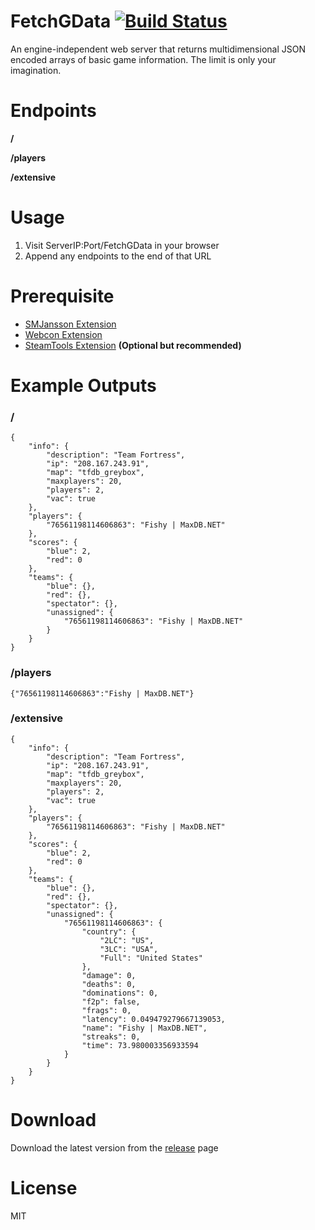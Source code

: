 # FetchGData [![Build Status](https://travis-ci.org/RumbleFrog/FetchGData.svg?branch=master)](https://travis-ci.org/RumbleFrog/FetchGData)
An engine-independent web server that returns multidimensional JSON encoded arrays of basic game information. The limit is only your imagination.

# Endpoints
**/**

**/players**

**/extensive**

# Usage

1. Visit ServerIP:Port/FetchGData in your browser
2. Append any endpoints to the end of that URL

# Prerequisite

- [SMJansson Extension](https://forums.alliedmods.net/showthread.php?t=184604)
- [Webcon Extension](https://builds.limetech.io/?p=webcon)
- [SteamTools Extension](https://builds.limetech.io/?p=steamtools) **(Optional but recommended)**

# Example Outputs

### /

```
{
    "info": {
        "description": "Team Fortress",
        "ip": "208.167.243.91",
        "map": "tfdb_greybox",
        "maxplayers": 20,
        "players": 2,
        "vac": true
    },
    "players": {
        "76561198114606863": "Fishy | MaxDB.NET"
    },
    "scores": {
        "blue": 2,
        "red": 0
    },
    "teams": {
        "blue": {},
        "red": {},
        "spectator": {},
        "unassigned": {
            "76561198114606863": "Fishy | MaxDB.NET"
        }
    }
}
```

### /players

```
{"76561198114606863":"Fishy | MaxDB.NET"}
```

### /extensive

```
{
    "info": {
        "description": "Team Fortress",
        "ip": "208.167.243.91",
        "map": "tfdb_greybox",
        "maxplayers": 20,
        "players": 2,
        "vac": true
    },
    "players": {
        "76561198114606863": "Fishy | MaxDB.NET"
    },
    "scores": {
        "blue": 2,
        "red": 0
    },
    "teams": {
        "blue": {},
        "red": {},
        "spectator": {},
        "unassigned": {
            "76561198114606863": {
                "country": {
                    "2LC": "US",
                    "3LC": "USA",
                    "Full": "United States"
                },
                "damage": 0,
                "deaths": 0,
                "dominations": 0,
                "f2p": false,
                "frags": 0,
                "latency": 0.049479279667139053,
                "name": "Fishy | MaxDB.NET",
                "streaks": 0,
                "time": 73.980003356933594
            }
        }
    }
}
```

# Download 

Download the latest version from the [release](https://github.com/RumbleFrog/FetchGData/releases) page

# License

MIT
